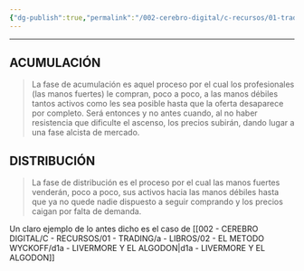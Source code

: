 ```yaml
---
{"dg-publish":true,"permalink":"/002-cerebro-digital/c-recursos/01-trading/a-libros/02-el-metodo-wyckoff/d1-acumulacion-y-distribucion/"}
---
```



---


## ACUMULACIÓN
>La fase de acumulación es aquel proceso por el cual los profesionales (las manos fuertes) le compran, poco a poco, a las manos débiles tantos activos como les sea posible hasta que la oferta desaparece por completo. Será entonces y no antes cuando, al no haber resistencia que dificulte el ascenso, los precios subirán, dando lugar a una fase alcista de mercado.

## DISTRIBUCIÓN
>La fase de distribución es el proceso por el cual las manos fuertes venderán, poco a poco, sus activos hacia las manos débiles hasta que ya no quede nadie dispuesto a seguir comprando y los precios caigan por falta de demanda.

Un claro ejemplo de lo antes dicho es el caso de [[002 - CEREBRO DIGITAL/C - RECURSOS/01 - TRADING/a - LIBROS/02 - EL METODO WYCKOFF/d1a - LIVERMORE Y EL ALGODON\|d1a - LIVERMORE Y EL ALGODON]]